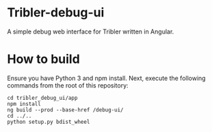 # Tribler-debug-ui

A simple debug web interface for Tribler written in Angular.


# How to build

Ensure you have Python 3 and npm install. Next, execute the following commands from the root of this repository:

```
cd tribler_debug_ui/app
npm install
ng build --prod --base-href /debug-ui/
cd ../..
python setup.py bdist_wheel
```
